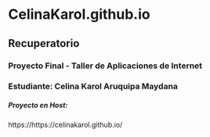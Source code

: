 # CelinaKarol.github.io
<h2>Recuperatorio</h2>
<h3>Proyecto Final - Taller de Aplicaciones de Internet</h3>
<h3>Estudiante: Celina Karol Aruquipa Maydana</h3>
<h5>Proyecto en Host:</h5>
<p>https://https://celinakarol.github.io/</p>
